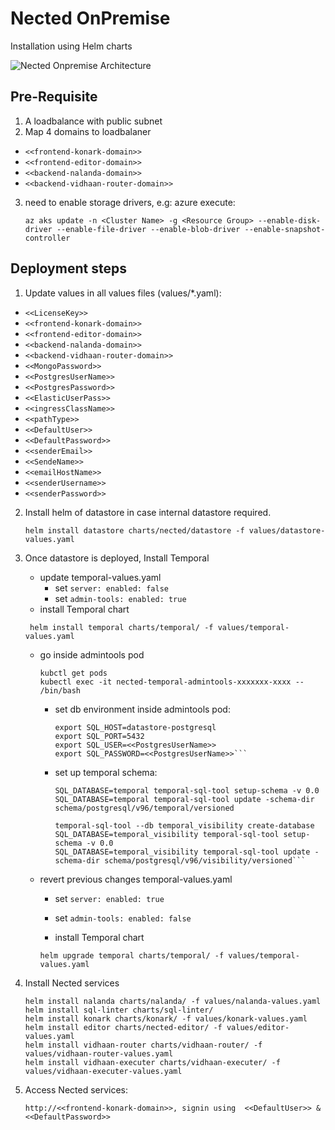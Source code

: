 # Nected OnPremise
Installation using Helm charts

![Nected Onpremise Architecture](https://assets.nected.io/nalanda/nected-onpremise-architecture.jpg)

## Pre-Requisite
1. A loadbalance with public subnet
2. Map 4 domains to loadbalaner
  - `<<frontend-konark-domain>>`
  - `<<frontend-editor-domain>>`
  - `<<backend-nalanda-domain>>`
  - `<<backend-vidhaan-router-domain>>`
3. need to enable storage drivers, e.g: azure execute:
   ```
   az aks update -n <Cluster Name> -g <Resource Group> --enable-disk-driver --enable-file-driver --enable-blob-driver --enable-snapshot-controller
   ```

## Deployment steps
1. Update values in all values files (values/*.yaml):
  - `<<LicenseKey>>`
  - `<<frontend-konark-domain>>`
  - `<<frontend-editor-domain>>`
  - `<<backend-nalanda-domain>>`
  - `<<backend-vidhaan-router-domain>>`
  - `<<MongoPassword>>`
  - `<<PostgresUserName>>`
  - `<<PostgresPassword>>`
  - `<<ElasticUserPass>>`
  - `<<ingressClassName>>`
  - `<<pathType>>`
  - `<<DefaultUser>>`
  - `<<DefaultPassword>>`
  - `<<senderEmail>>`
  - `<<SendeName>>`
  - `<<emailHostName>>`
  - `<<senderUsername>>`
  - `<<senderPassword>>`


2. Install helm of datastore in case internal datastore required.
   ```
   helm install datastore charts/nected/datastore -f values/datastore-values.yaml
   ```

5. Once datastore is deployed, Install Temporal
    - update temporal-values.yaml
      - set `server: enabled: false`
      - set `admin-tools: enabled: true`
   -  install Temporal chart
     ```
      helm install temporal charts/temporal/ -f values/temporal-values.yaml
     ```
    - go inside admintools pod
      ```
      kubctl get pods
      kubectl exec -it nected-temporal-admintools-xxxxxxx-xxxx -- /bin/bash
      ```
      - set db environment inside admintools pod:
        ```export SQL_PLUGIN=postgres
        export SQL_HOST=datastore-postgresql
        export SQL_PORT=5432
        export SQL_USER=<<PostgresUserName>>
        export SQL_PASSWORD=<<PostgresUserName>>```
  
      - set up temporal schema:
        ```temporal-sql-tool --db temporal create-database 
        SQL_DATABASE=temporal temporal-sql-tool setup-schema -v 0.0
        SQL_DATABASE=temporal temporal-sql-tool update -schema-dir schema/postgresql/v96/temporal/versioned
  
        temporal-sql-tool --db temporal_visibility create-database
        SQL_DATABASE=temporal_visibility temporal-sql-tool setup-schema -v 0.0
        SQL_DATABASE=temporal_visibility temporal-sql-tool update -schema-dir schema/postgresql/v96/visibility/versioned```

    - revert previous changes temporal-values.yaml 
      - set `server: enabled: true`
      - set `admin-tools: enabled: false`
      
      -  install Temporal chart
        ```
        helm upgrade temporal charts/temporal/ -f values/temporal-values.yaml
        ````

6. Install Nected services
    ```
    helm install nalanda charts/nalanda/ -f values/nalanda-values.yaml
    helm install sql-linter charts/sql-linter/
    helm install konark charts/konark/ -f values/konark-values.yaml
    helm install editor charts/nected-editor/ -f values/editor-values.yaml
    helm install vidhaan-router charts/vidhaan-router/ -f values/vidhaan-router-values.yaml
    helm install vidhaan-executer charts/vidhaan-executer/ -f values/vidhaan-executer-values.yaml
    ```

7. Access  Nected services:
   ```
   http://<<frontend-konark-domain>>, signin using  <<DefaultUser>> & <<DefaultPassword>>
   ```
